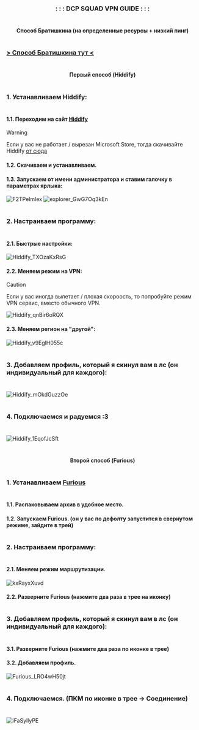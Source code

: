 <div align="center">
    <h3 align="center">: : : DCP SQUAD VPN GUIDE : : :</h3>
</div>

#

<div align="center">
    <h4 align="center">Способ Братишкина (на определенные ресурсы + низкий пинг)</h4>
</div>

#

### [> Способ Братишкина тут <](https://telegra.ph/Kak-proksirovat-trafik-protokolom-VLESS-na-opredelennye-resursy-ne-proksiruya-vsyu-set-10-12?clckid=5eb6abc0)

#

<div align="center">
    <h4 align="center">Первый способ (Hiddify)</h4>
</div>

#
### 1. Устанавливаем Hiddify:
#
#### 1.1. Переходим на сайт [Hiddify](https://hiddify.com)
> [!WARNING]
> Если у вас не работает / вырезан Microsoft Store, тогда скачивайте Hiddify [от сюда](https://github.com/hiddify/hiddify-next/releases/download/v2.5.7/Hiddify-Windows-Portable-x64.zip)
#### 1.2. Скачиваем и устанавливаем.
#### 1.3. Запускаем от имени администратора и ставим галочку в параметрах ярлыка:
![F2TPelmlex](https://github.com/user-attachments/assets/71a08136-33ca-4c01-a0ad-3426d957f66e)
![explorer_GwG7Oq3kEn](https://github.com/user-attachments/assets/0050cc26-e463-46f0-a68b-383ca96987d1)
#
### 2. Настраиваем программу:
#
#### 2.1. Быстрые настройки:
![Hiddify_TXOzaKxRsG](https://github.com/user-attachments/assets/bdd59e04-4904-4ec2-93bb-19937b6bb34d)

#### 2.2. Меняем режим на VPN:
> [!CAUTION]
> Если у вас иногда вылетает / плохая скороость, то попробуйте режим VPN сервис, вместо обычного VPN.

![Hiddify_qnBir6oRQX](https://github.com/user-attachments/assets/71ac5f28-9ddf-47cd-a991-99341a75f94c)

#### 2.3. Меняем регион на "другой":
![Hiddify_v9EglH055c](https://github.com/user-attachments/assets/0b7ba2ed-14e6-49d2-a034-b839d0238278)
#
### 3. Добавляем профиль, который я скинул вам в лс (он индивидуальный для каждого):
#
![Hiddify_mOkdGuzzOe](https://github.com/user-attachments/assets/2adb2c12-d7ce-47f9-8107-05b41aa23005)
#
### 4. Подключаемся и радуемся :3
#
![Hiddify_1EqofJcSft](https://github.com/user-attachments/assets/dc7fcccf-ca24-4fed-b6c2-2e364f2861e3)

#

<div align="center">
    <h4 align="center">Второй способ (Furious)</h4>
</div>

#

### 1. Устанавливаем [Furious](https://github.com/LorenEteval/Furious/releases/download/0.4.7/Furious-0.4.7-windows10-amd64.zip)
#
#### 1.1. Распаковываем архив в удобное место.
#### 1.2. Запускаем Furious. (он у вас по дефолту запустится в свернутом режиме, зайдите в трей)
#
### 2. Настраиваем программу:
#
#### 2.1. Меняем режим маршрутизации.
![kxRayxXuvd](https://github.com/user-attachments/assets/77b67be1-3e8b-4a64-97db-e4380916d9a2)
#### 2.2. Разверните Furious (нажмите два раза в трее на иконку)
#
### 3. Добавляем профиль, который я скинул вам в лс (он индивидуальный для каждого):
#
#### 3.1. Разверните Furious (нажмите два раза по иконке в трее)
#### 3.2. Добавляем профиль.
![Furious_LRO4wH50jt](https://github.com/user-attachments/assets/b607e4ba-623e-4ab3-bb8e-900deb8fb303)
#
### 4. Подключаемся. (ПКМ по иконке в трее -> Соединение)
#
![iFaSyllyPE](https://github.com/user-attachments/assets/bfd72941-b36f-4d2e-8fca-1779a3a68df2)

